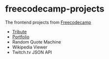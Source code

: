 # freecodecamp-projects
The frontend projects from [Freecodecamp](https://www.freecodecamp.org)

*   [Tribute](https://htmlpreview.github.io/?https://github.com/paulcarroty/freecodecamp-projects/blob/master/tribute/index.html)
*   [Portfolio](https://htmlpreview.github.io/?https://github.com/paulcarroty/freecodecamp-projects/blob/master/portfolio/index.html)
*   Random Quote Machine
*   Wikipedia Viewer
*   Twitch.tv JSON API
